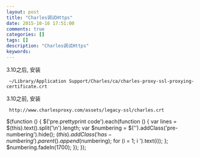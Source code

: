 ```yaml
---
layout: post
title: "Charles调试Https"
date: 2015-10-16 17:51:00 
comments: true
categories: []
tags: []
description: "Charles调试Https"
keywords: 
---
```



 
  
   3.10之后, 安装
   
    
     ~/Library/Application Support/Charles/ca/charles-proxy-ssl-proxying-certificate.crt
    
   
  
  
   3.10之前, 安装
   
    
     http://www.charlesproxy.com/assets/legacy-ssl/charles.crt
    
   
  
 
 
  $(function () {
                $('pre.prettyprint code').each(function () {
                    var lines = $(this).text().split('\n').length;
                    var $numbering = $('').addClass('pre-numbering').hide();
                    $(this).addClass('has-numbering').parent().append($numbering);
                    for (i = 1; i ').text(i));
                    };
                    $numbering.fadeIn(1700);
                });
            });
 


